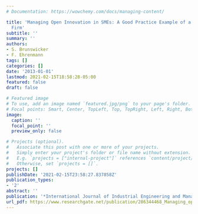 ```yaml
---
# Documentation: https://wowchemy.com/docs/managing-content/

title: 'Managing Open Innovation in SMEs: A Good Practice Example of a German Software
  Firm'
subtitle: ''
summary: ''
authors:
- S. Brunswicker
- F. Ehrenmann
tags: []
categories: []
date: '2013-01-01'
lastmod: 2021-02-15T18:58:28-05:00
featured: false
draft: false

# Featured image
# To use, add an image named `featured.jpg/png` to your page's folder.
# Focal points: Smart, Center, TopLeft, Top, TopRight, Left, Right, BottomLeft, Bottom, BottomRight.
image:
  caption: ''
  focal_point: ''
  preview_only: false

# Projects (optional).
#   Associate this post with one or more of your projects.
#   Simply enter your project's folder or file name without extension.
#   E.g. `projects = ["internal-project"]` references `content/project/deep-learning/index.md`.
#   Otherwise, set `projects = []`.
projects: []
publishDate: '2021-02-15T23:58:27.837858Z'
publication_types:
- '2'
abstract: ''
publication: '*International Journal of Industrial Engineering and Management (IJIEM)*'
url_pdf: https://www.researchgate.net/publication/286344468_Managing_open_innovation_in_SMEs_A_good_practice_example_of_a_german_software_firm
---
```

